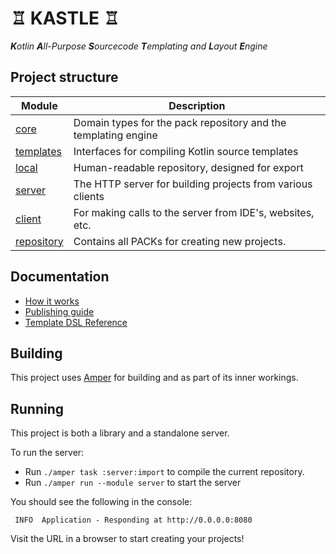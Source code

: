 # ♖ KASTLE ♖

_**K**otlin **A**ll-Purpose **S**ourcecode **T**emplating and **L**ayout **E**ngine_

## Project structure

| Module                   | Description                                                    |
|--------------------------|----------------------------------------------------------------|
| [core](core)             | Domain types for the pack repository and the templating engine |
| [templates](templates)   | Interfaces for compiling Kotlin source templates               |
| [local](local)           | Human-readable repository, designed for export                 |
| [server](server)         | The HTTP server for building projects from various clients     |
| [client](client)         | For making calls to the server from IDE's, websites, etc.      |
| [repository](repository) | Contains all PACKs for creating new projects.                  |

## Documentation

- [How it works](docs/overview.md)
- [Publishing guide](docs/publishing.md)
- [Template DSL Reference](docs/dsl.md)

## Building

This project uses [Amper](https://github.com/JetBrains/amper) for building and as part of its inner workings.

## Running

This project is both a library and a standalone server.

To run the server:
 - Run `./amper task :server:import` to compile the current repository.
 - Run `./amper run --module server` to start the server

You should see the following in the console:
```
 INFO  Application - Responding at http://0.0.0.0:8080
```

Visit the URL in a browser to start creating your projects!